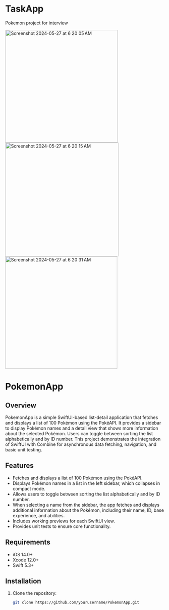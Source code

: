 # TaskApp
Pokemon project for interview


<img width="356" alt="Screenshot 2024-05-27 at 6 20 05 AM" src="https://github.com/mdssaleem/DemoApp/assets/32189409/3cbad643-e887-4d35-9b65-bd1a6d5f73be">
<img width="359" alt="Screenshot 2024-05-27 at 6 20 15 AM" src="https://github.com/mdssaleem/DemoApp/assets/32189409/42157c5b-dfdd-42e2-8782-ed990c7bdb4c">
<img width="355" alt="Screenshot 2024-05-27 at 6 20 31 AM" src="https://github.com/mdssaleem/DemoApp/assets/32189409/964d8a97-ccb4-4a20-bffd-f42044485754">




# PokemonApp

## Overview

PokemonApp is a simple SwiftUI-based list-detail application that fetches and displays a list of 100 Pokémon using the PokéAPI. It provides a sidebar to display Pokémon names and a detail view that shows more information about the selected Pokémon. Users can toggle between sorting the list alphabetically and by ID number. This project demonstrates the integration of SwiftUI with Combine for asynchronous data fetching, navigation, and basic unit testing.

## Features

- Fetches and displays a list of 100 Pokémon using the PokéAPI.
- Displays Pokémon names in a list in the left sidebar, which collapses in compact mode.
- Allows users to toggle between sorting the list alphabetically and by ID number.
- When selecting a name from the sidebar, the app fetches and displays additional information about the Pokémon, including their name, ID, base experience, and abilities.
- Includes working previews for each SwiftUI view.
- Provides unit tests to ensure core functionality.

## Requirements

- iOS 14.0+
- Xcode 12.0+
- Swift 5.3+

## Installation

1. Clone the repository:
   ```bash
   git clone https://github.com/yourusername/PokemonApp.git



